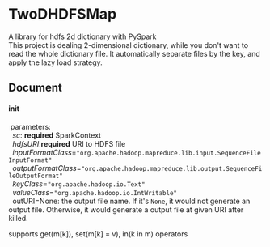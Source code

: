 # TwoDHDFSMap
A library for hdfs 2d dictionary with PySpark  
This project is dealing 2-dimensional dictionary, while you don't want to read the whole dictionary file. It automatically separate files by the key, and apply the lazy load strategy.

## Document

#### __init__  
&nbsp;parameters:  
&nbsp;&nbsp;*sc*: **required** SparkContext  
&nbsp;&nbsp;*hdfsURI*:**required** URI to HDFS file  
&nbsp;&nbsp;*inputFormatClass*=`"org.apache.hadoop.mapreduce.lib.input.SequenceFileInputFormat"`  
&nbsp;&nbsp;*outputFormatClass*=`"org.apache.hadoop.mapreduce.lib.output.SequenceFileOutputFormat"`  
&nbsp;&nbsp;*keyClass*=`"org.apache.hadoop.io.Text"`  
&nbsp;&nbsp;*valueClass*=`"org.apache.hadoop.io.IntWritable"`  
&nbsp;&nbsp;outURI=None: the output file name. If it's `None`, it would not generate an output file. Otherwise, it would generate a output file at given URI after killed.

supports get(m[k]), set(m[k] = v), in(k in m) operators
